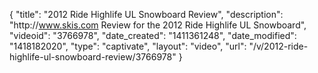 {
    "title": "2012 Ride Highlife UL Snowboard Review",
    "description": "http:\/\/www.skis.com Review for the 2012 Ride Highlife UL Snowboard",
    "videoid": "3766978",
    "date_created": "1411361248",
    "date_modified": "1418182020",
    "type": "captivate",
    "layout": "video",
    "url": "\/v\/2012-ride-highlife-ul-snowboard-review\/3766978"
}